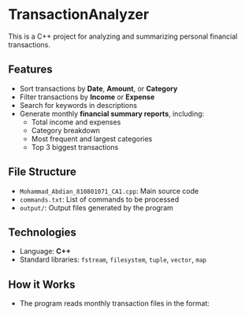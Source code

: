# TransactionAnalyzer

This is a C++ project for analyzing and summarizing personal financial transactions.

## Features

- Sort transactions by **Date**, **Amount**, or **Category**
- Filter transactions by **Income** or **Expense**
- Search for keywords in descriptions
- Generate monthly **financial summary reports**, including:
  - Total income and expenses
  - Category breakdown
  - Most frequent and largest categories
  - Top 3 biggest transactions

## File Structure

- `Mohammad_Abdian_810801071_CA1.cpp`: Main source code
- `commands.txt`: List of commands to be processed
- `output/`: Output files generated by the program

## Technologies

- Language: **C++**
- Standard libraries: `fstream`, `filesystem`, `tuple`, `vector`, `map`

## How it Works

- The program reads monthly transaction files in the format:
